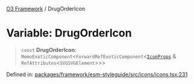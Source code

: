 [O3 Framework](../API.md) / DrugOrderIcon

# Variable: DrugOrderIcon

> `const` **DrugOrderIcon**: `MemoExoticComponent`\<`ForwardRefExoticComponent`\<[`IconProps`](../type-aliases/IconProps.md) & `RefAttributes`\<`SVGSVGElement`\>\>\>

Defined in: [packages/framework/esm-styleguide/src/icons/icons.tsx:231](https://github.com/habeshabro/openmrs-esm-core/blob/main/packages/framework/esm-styleguide/src/icons/icons.tsx#L231)
